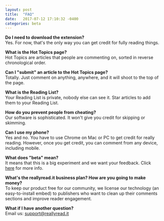 ```yaml
---
layout: post
title:  "FAQ"
date:   2017-07-12 17:10:32 -0400
categories: beta
---
```

<b>Do I need to download the extension?</b><br>
Yes. For now, that's the only way you can get credit for fully reading things.

<b>What is the Hot Topics page?</b><br>
Hot Topics are articles that people are commenting on, sorted in reverse chronological order.

<b>Can I "submit" an article to the Hot Topics page?</b><br>
Totally. Just comment on anything, anywhere, and it will shoot to the top of the page.

<b>What is the Reading List?</b><br>
Your Reading List is private, nobody else can see it. Star articles to add them to your Reading List.

<b>How do you prevent people from cheating?</b><br>
Our software is sophisticated. It won't give you credit for skipping or skimming. 

<b>Can I use my phone?</b><br>
Yes and no. You have to use Chrome on Mac or PC to get credit for really reading. However, once you get credit, you can comment from any device, including mobile.


<b>What does "beta" mean?</b><br>
It means that this is a big experiment and we want your feedback. Click [here](http://blog.reallyread.it/jekyll/update/2017/07/06/beta-testers.html) for more info.  

<b>What's the reallyread.it business plan? How are you going to make money?</b><br>
To keep our product free for our community, we license our technology (an easy-to-install embed) to publishers who want to clean up their comments sections and improve reader engagement. 

<b>What if I have another question?</b><br>
Email us: support@reallyread.it


